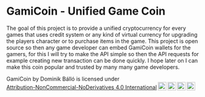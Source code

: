 # GamiCoin - Unified Game Coin
The goal of this project is to provide a unified cryptocurrency for every games that uses credit system or any kind of virtual currency for upgrading the players character or to purchase items in the game. This project is open source so then any game developer can embed GamiCoin wallets for the gamers, for this I will try to make the API simple so then the API requests for example creating new transaction  can be done quickly. I hope later on I can make this coin popular and trusted by many many game developers.

<p xmlns:cc="http://creativecommons.org/ns#" xmlns:dct="http://purl.org/dc/terms/"><span property="dct:title">GamiCoin</span> by <span property="cc:attributionName">Dominik Bálló</span> is licensed under <a href="http://creativecommons.org/licenses/by-nc-nd/4.0/?ref=chooser-v1" target="_blank" rel="license noopener noreferrer" style="display:inline-block;">Attribution-NonCommercial-NoDerivatives 4.0 International<img style="height:22px!important;margin-left:3px;vertical-align:text-bottom;" src="https://mirrors.creativecommons.org/presskit/icons/cc.svg?ref=chooser-v1"><img style="height:22px!important;margin-left:3px;vertical-align:text-bottom;" src="https://mirrors.creativecommons.org/presskit/icons/by.svg?ref=chooser-v1"><img style="height:22px!important;margin-left:3px;vertical-align:text-bottom;" src="https://mirrors.creativecommons.org/presskit/icons/nc.svg?ref=chooser-v1"><img style="height:22px!important;margin-left:3px;vertical-align:text-bottom;" src="https://mirrors.creativecommons.org/presskit/icons/nd.svg?ref=chooser-v1"></a></p>